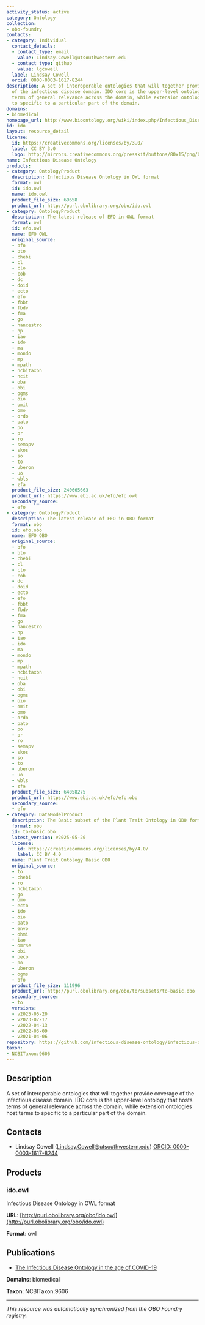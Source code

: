 ```yaml
---
activity_status: active
category: Ontology
collection:
- obo-foundry
contacts:
- category: Individual
  contact_details:
  - contact_type: email
    value: Lindsay.Cowell@utsouthwestern.edu
  - contact_type: github
    value: lgcowell
  label: Lindsay Cowell
  orcid: 0000-0003-1617-8244
description: A set of interoperable ontologies that will together provide coverage
  of the infectious disease domain. IDO core is the upper-level ontology that hosts
  terms of general relevance across the domain, while extension ontologies host terms
  to specific to a particular part of the domain.
domains:
- biomedical
homepage_url: http://www.bioontology.org/wiki/index.php/Infectious_Disease_Ontology
id: ido
layout: resource_detail
license:
  id: https://creativecommons.org/licenses/by/3.0/
  label: CC BY 3.0
  logo: http://mirrors.creativecommons.org/presskit/buttons/80x15/png/by.png
name: Infectious Disease Ontology
products:
- category: OntologyProduct
  description: Infectious Disease Ontology in OWL format
  format: owl
  id: ido.owl
  name: ido.owl
  product_file_size: 69658
  product_url: http://purl.obolibrary.org/obo/ido.owl
- category: OntologyProduct
  description: The latest release of EFO in OWL format
  format: owl
  id: efo.owl
  name: EFO OWL
  original_source:
  - bfo
  - bto
  - chebi
  - cl
  - clo
  - cob
  - dc
  - doid
  - ecto
  - efo
  - fbbt
  - fbdv
  - fma
  - go
  - hancestro
  - hp
  - iao
  - ido
  - ma
  - mondo
  - mp
  - mpath
  - ncbitaxon
  - ncit
  - oba
  - obi
  - ogms
  - oio
  - omit
  - omo
  - ordo
  - pato
  - po
  - pr
  - ro
  - semapv
  - skos
  - so
  - to
  - uberon
  - uo
  - wbls
  - zfa
  product_file_size: 240665663
  product_url: https://www.ebi.ac.uk/efo/efo.owl
  secondary_source:
  - efo
- category: OntologyProduct
  description: The latest release of EFO in OBO format
  format: obo
  id: efo.obo
  name: EFO OBO
  original_source:
  - bfo
  - bto
  - chebi
  - cl
  - clo
  - cob
  - dc
  - doid
  - ecto
  - efo
  - fbbt
  - fbdv
  - fma
  - go
  - hancestro
  - hp
  - iao
  - ido
  - ma
  - mondo
  - mp
  - mpath
  - ncbitaxon
  - ncit
  - oba
  - obi
  - ogms
  - oio
  - omit
  - omo
  - ordo
  - pato
  - po
  - pr
  - ro
  - semapv
  - skos
  - so
  - to
  - uberon
  - uo
  - wbls
  - zfa
  product_file_size: 64058275
  product_url: https://www.ebi.ac.uk/efo/efo.obo
  secondary_source:
  - efo
- category: DataModelProduct
  description: The Basic subset of the Plant Trait Ontology in OBO format
  format: obo
  id: to-basic.obo
  latest_version: v2025-05-20
  license:
    id: https://creativecommons.org/licenses/by/4.0/
    label: CC BY 4.0
  name: Plant Trait Ontology Basic OBO
  original_source:
  - to
  - chebi
  - ro
  - ncbitaxon
  - go
  - omo
  - ecto
  - ido
  - oio
  - pato
  - envo
  - ohmi
  - iao
  - omrse
  - obi
  - peco
  - po
  - uberon
  - ogms
  - bfo
  product_file_size: 111996
  product_url: http://purl.obolibrary.org/obo/to/subsets/to-basic.obo
  secondary_source:
  - to
  versions:
  - v2025-05-20
  - v2023-07-17
  - v2022-04-13
  - v2022-03-09
  - v2021-04-06
repository: https://github.com/infectious-disease-ontology/infectious-disease-ontology
taxon:
- NCBITaxon:9606
---
```

## Description

A set of interoperable ontologies that will together provide coverage of the infectious disease domain. IDO core is the upper-level ontology that hosts terms of general relevance across the domain, while extension ontologies host terms to specific to a particular part of the domain.

## Contacts

- Lindsay Cowell (Lindsay.Cowell@utsouthwestern.edu) [ORCID: 0000-0003-1617-8244](https://orcid.org/0000-0003-1617-8244)

## Products

### ido.owl

Infectious Disease Ontology in OWL format

**URL**: [http://purl.obolibrary.org/obo/ido.owl](http://purl.obolibrary.org/obo/ido.owl)

**Format**: owl

## Publications

- [The Infectious Disease Ontology in the age of COVID-19](https://www.ncbi.nlm.nih.gov/pubmed/34275487)

**Domains**: biomedical

**Taxon**: NCBITaxon:9606

---

*This resource was automatically synchronized from the OBO Foundry registry.*